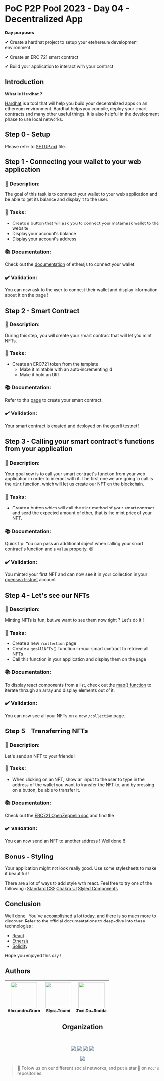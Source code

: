 # PoC P2P Pool 2023 - Day 04 - Decentralized App

**Day purposes**

✔ Create a hardhat project to setup your etehereum development environment

✔ Create an ERC 721 smart contract

✔ Build your application to interact with your contract


## Introduction

**What is Hardhat ?**

[Hardhat](https://hardhat.org) is a tool that will help you build your decentralized apps on an ethereum environment. Hardhat helps you compile, deploy your smart contracts and many other useful things. It is also helpful in the development phase to use local networks.

## Step 0 - Setup

Please refer to [SETUP.md](SETUP.md) file.



## Step 1 - Connecting your wallet to your web application

### 📑 **Description**:

The goal of this task is to connnect your wallet to your web application and be able to get its balance and display it to the user.

### 📌 **Tasks**:

- Create a button that will ask you to connect your metamask wallet to the website
- Display your account's balance
- Display your account's address

### 📚 **Documentation**:

Check out the [documentation](https://docs.ethers.org/v5/getting-started/#getting-started--connecting) of ethersjs to connect your wallet.

### ✔️ **Validation**:

You can now ask to the user to connect their wallet and display information about it on the page !



## Step 2 - Smart Contract

### 📑 **Description**:

During this step, you will create your smart contract that will let you mint NFTs.

### 📌 **Tasks**:

- Create an ERC721 token from the template
  - Make it mintable with an auto-incrementing id
  - Make it hold an URI

### 📚 **Documentation**:

Refer to this [page](https://www.openzeppelin.com/contracts) to create your smart contract.

### ✔️ **Validation**:

Your smart contract is created and deployed on the goerli testnet !



## Step 3 - Calling your smart contract's functions from your application

### 📑 **Description**:

Your goal now is to call your smart contract's function from your web application in order to interact with it.
The first one we are going to call is the `mint` function, which will let us create our NFT on the blockchain.

### 📌 **Tasks**:

- Create a button which will call the `mint` method of your smart contract and send the expected amount of ether, that is the mint price of your NFT.

### 📚 **Documentation**:

Quick tip: You can pass an additional object when calling your smart contract's function and a `value` property. 😉

### ✔️ **Validation**:

You minted your first NFT and can now see it in your collection in your [opensea testnet](https://testnets.opensea.io/account) account.



## Step 4 - Let's see our NFTs

### 📑 **Description**:

Minting NFTs is fun, but we want to see them now right ? Let's do it !

### 📌 **Tasks**:

- Create a new `/collection` page
- Create a `getAllNFTs()` function in your smart contract to retrieve all NFTs
- Call this function in your application and display them on the page

### 📚 **Documentation**:

To display react components from a list, check out the [map() function](https://reactjs.org/docs/lists-and-keys.html#embedding-map-in-jsx) to iterate through an array and display elements out of it.

### ✔️ **Validation**:

You can now see all your NFTs on a new `/collection` page.



## Step 5 - Transferring NFTs

### 📑 **Description**:

Let's send an NFT to your friends !

### 📌 **Tasks**:

- When clicking on an NFT, show an input to the user to type in the address of the wallet you want to transfer the NFT to, and by pressing on a button, be able to transfer it.

### 📚 **Documentation**:

Check out the [ERC721 OpenZeppelin doc](https://docs.openzeppelin.com/contracts/2.x/api/token/erc721) and find the 

### ✔️ **Validation**:

You can now send an NFT to another address ! Well done !!




## Bonus - Styling

Your application might not look really good. Use some stylesheets to make it beautiful !

There are a lot of ways to add style with react. Feel free to try one of the following :
[Standard CSS](https://developer.mozilla.org/en-US/docs/Web/CSS)
[Chakra UI](https://chakra-ui.com/)
[Styled Components](https://styled-components.com/)


## Conclusion

Well done ! You've accomplished a lot today, and there is so much more to discover.
Refer to the official documentations to deep-dive into these technologies :
  - [React](https://reactjs.org/docs/getting-started.html)
  - [Ethersjs](https://docs.ethers.org/v5/)
  - [Solidity](https://docs.soliditylang.org/en/v0.8.17/)

Hope you enjoyed this day !

## Authors

| [<img src="https://github.com/alexandregrare.png?size=85" width=85><br><sub>Alexandre Grare</sub>](https://github.com/alexandregrare) | [<img src="https://github.com/Toumi-Elyes.png?size=85" width=85><br><sub>Elyes Toumi</sub>](https://github.com/Toumi-Elyes) | [<img src="https://github.com/tonida-rodda.png?size=85" width=85><br><sub>Toni Da-Rodda</sub>](https://github.com/tonida-rodda) |
| :---: | :---: | :---: |

<h2 align=center>
Organization
</h2>
<br/>
<p align='center'>
    <a href="https://www.linkedin.com/company/pocinnovation/mycompany/">
        <img src="https://img.shields.io/badge/LinkedIn-0077B5?style=for-the-badge&logo=linkedin&logoColor=white">
    </a>
    <a href="https://www.instagram.com/pocinnovation/">
        <img src="https://img.shields.io/badge/Instagram-E4405F?style=for-the-badge&logo=instagram&logoColor=white">
    </a>
    <a href="https://twitter.com/PoCInnovation">
        <img src="https://img.shields.io/badge/Twitter-1DA1F2?style=for-the-badge&logo=twitter&logoColor=white">
    </a>
    <a href="https://discord.com/invite/Yqq2ADGDS7">
        <img src="https://img.shields.io/badge/Discord-7289DA?style=for-the-badge&logo=discord&logoColor=white">
    </a>
</p>
<p align=center>
    <a href="https://www.poc-innovation.fr/">
        <img src="https://img.shields.io/badge/WebSite-1a2b6d?style=for-the-badge&logo=GitHub Sponsors&logoColor=white">
    </a>
</p>

> 🚀 Follow us on our different social networks, and put a star 🌟 on `PoC's` repositories.
